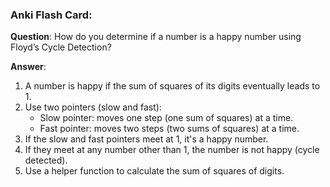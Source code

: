 ###  **Anki Flash Card:**

**Question**: How do you determine if a number is a happy number using Floyd’s Cycle Detection?

**Answer**:
1. A number is happy if the sum of squares of its digits eventually leads to 1.
2. Use two pointers (slow and fast):
   - Slow pointer: moves one step (one sum of squares) at a time.
   - Fast pointer: moves two steps (two sums of squares) at a time.
3. If the slow and fast pointers meet at 1, it's a happy number.
4. If they meet at any number other than 1, the number is not happy (cycle detected).
5. Use a helper function to calculate the sum of squares of digits.